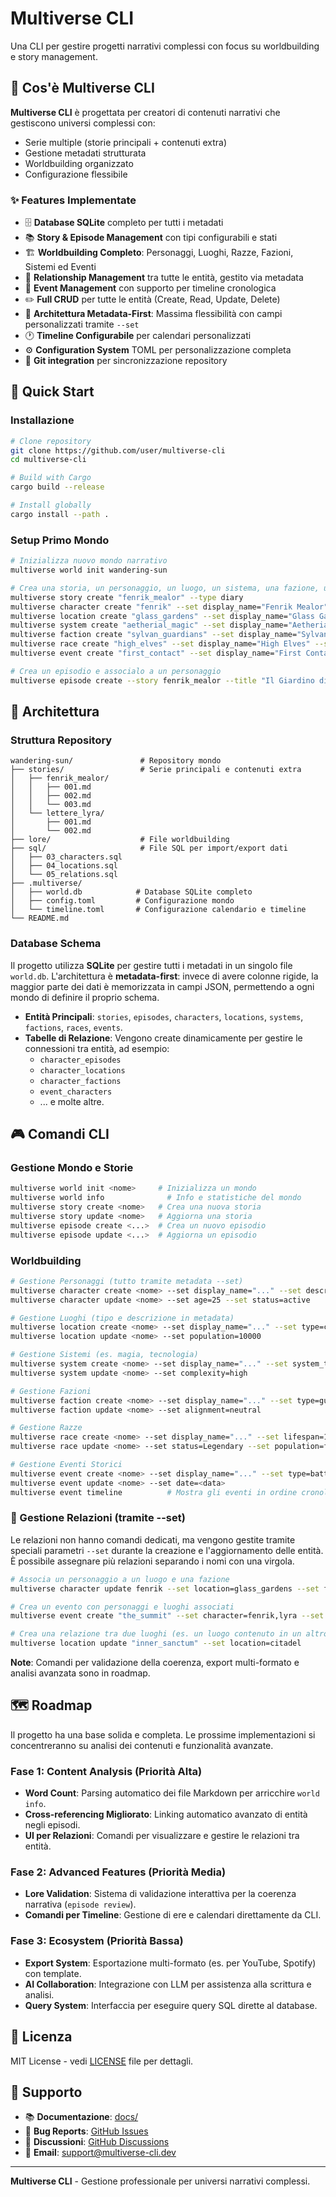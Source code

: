 # Multiverse CLI

Una CLI per gestire progetti narrativi complessi con focus su worldbuilding e story management.

## 🎯 Cos'è Multiverse CLI

**Multiverse CLI** è progettata per creatori di contenuti narrativi che gestiscono universi complessi con:
- Serie multiple (storie principali + contenuti extra)  
- Gestione metadati strutturata
- Worldbuilding organizzato
- Configurazione flessibile

### ✨ Features Implementate

- 🗄️ **Database SQLite** completo per tutti i metadati
- 📚 **Story & Episode Management** con tipi configurabili e stati
- 🏗️ **Worldbuilding Completo**: Personaggi, Luoghi, Razze, Fazioni, Sistemi ed Eventi
- 🔗 **Relationship Management** tra tutte le entità, gestito via metadata
- 📅 **Event Management** con supporto per timeline cronologica
- ✏️ **Full CRUD** per tutte le entità (Create, Read, Update, Delete)
- 🧩 **Architettura Metadata-First**: Massima flessibilità con campi personalizzati tramite `--set`
- 🕐 **Timeline Configurabile** per calendari personalizzati
- ⚙️ **Configuration System** TOML per personalizzazione completa
- 🔗 **Git integration** per sincronizzazione repository

## 🚀 Quick Start

### Installazione

```bash
# Clone repository
git clone https://github.com/user/multiverse-cli
cd multiverse-cli

# Build with Cargo
cargo build --release

# Install globally
cargo install --path .
```

### Setup Primo Mondo

```bash
# Inizializza nuovo mondo narrativo
multiverse world init wandering-sun

# Crea una storia, un personaggio, un luogo, un sistema, una fazione, una razza e un evento
multiverse story create "fenrik_mealor" --type diary
multiverse character create "fenrik" --set display_name="Fenrik Mealor" --set profession=explorer --set description="Esploratore del regno"
multiverse location create "glass_gardens" --set display_name="Glass Gardens" --set type=region --set description="Giardini cristallini"
multiverse system create "aetherial_magic" --set display_name="Aetherial Magic" --set system_type=magic --set description="Sistema magico etereo"
multiverse faction create "sylvan_guardians" --set display_name="Sylvan Guardians" --set type=guild --set description="Guardiani della foresta"
multiverse race create "high_elves" --set display_name="High Elves" --set lifespan=1000 --set description="Nobili elfi dalle lunghe vite"
multiverse event create "first_contact" --set display_name="First Contact" --set type=discovery --set description="Primo contatto" --date "1A/1/1"

# Crea un episodio e associalo a un personaggio
multiverse episode create --story fenrik_mealor --title "Il Giardino di Vetro"
```

## 📖 Architettura

### Struttura Repository

```
wandering-sun/               # Repository mondo
├── stories/                 # Serie principali e contenuti extra
│   ├── fenrik_mealor/
│   │   ├── 001.md
│   │   ├── 002.md
│   │   └── 003.md
│   └── lettere_lyra/
│       ├── 001.md
│       └── 002.md
├── lore/                    # File worldbuilding
├── sql/                     # File SQL per import/export dati
│   ├── 03_characters.sql
│   ├── 04_locations.sql
│   └── 05_relations.sql
├── .multiverse/
│   ├── world.db            # Database SQLite completo
│   ├── config.toml         # Configurazione mondo
│   └── timeline.toml       # Configurazione calendario e timeline
└── README.md
```

### Database Schema

Il progetto utilizza **SQLite** per gestire tutti i metadati in un singolo file `world.db`.
L'architettura è **metadata-first**: invece di avere colonne rigide, la maggior parte dei dati è memorizzata in campi JSON, permettendo a ogni mondo di definire il proprio schema.

- **Entità Principali**: `stories`, `episodes`, `characters`, `locations`, `systems`, `factions`, `races`, `events`.
- **Tabelle di Relazione**: Vengono create dinamicamente per gestire le connessioni tra entità, ad esempio:
    - `character_episodes`
    - `character_locations`
    - `character_factions`
    - `event_characters`
    - ... e molte altre.

## 🎮 Comandi CLI

### Gestione Mondo e Storie

```bash
multiverse world init <nome>     # Inizializza un mondo
multiverse world info              # Info e statistiche del mondo
multiverse story create <nome>   # Crea una nuova storia
multiverse story update <nome>   # Aggiorna una storia
multiverse episode create <...>  # Crea un nuovo episodio
multiverse episode update <...>  # Aggiorna un episodio
```

### Worldbuilding

```bash
# Gestione Personaggi (tutto tramite metadata --set)
multiverse character create <nome> --set display_name="..." --set description="..." --set profession="..."
multiverse character update <nome> --set age=25 --set status=active

# Gestione Luoghi (tipo e descrizione in metadata)
multiverse location create <nome> --set display_name="..." --set type=city --set description="..."
multiverse location update <nome> --set population=10000

# Gestione Sistemi (es. magia, tecnologia)
multiverse system create <nome> --set display_name="..." --set system_type=magic --set description="..."
multiverse system update <nome> --set complexity=high

# Gestione Fazioni
multiverse faction create <nome> --set display_name="..." --set type=guild --set description="..."
multiverse faction update <nome> --set alignment=neutral

# Gestione Razze
multiverse race create <nome> --set display_name="..." --set lifespan=1000 --set description="..."
multiverse race update <nome> --set status=Legendary --set population=few

# Gestione Eventi Storici
multiverse event create <nome> --set display_name="..." --set type=battle --set description="..." --date <data>
multiverse event update <nome> --set date=<data>
multiverse event timeline          # Mostra gli eventi in ordine cronologico
```

### 🔗 Gestione Relazioni (tramite --set)

Le relazioni non hanno comandi dedicati, ma vengono gestite tramite speciali parametri `--set` durante la creazione e l'aggiornamento delle entità. È possibile assegnare più relazioni separando i nomi con una virgola.

```bash
# Associa un personaggio a un luogo e una fazione
multiverse character update fenrik --set location=glass_gardens --set faction=sylvan_guardians

# Crea un evento con personaggi e luoghi associati
multiverse event create "the_summit" --set character=fenrik,lyra --set location=citadel

# Crea una relazione tra due luoghi (es. un luogo contenuto in un altro)
multiverse location update "inner_sanctum" --set location=citadel
```

**Note**: Comandi per validazione della coerenza, export multi-formato e analisi avanzata sono in roadmap.

## 🗺️ Roadmap

Il progetto ha una base solida e completa. Le prossime implementazioni si concentreranno su analisi dei contenuti e funzionalità avanzate.

### Fase 1: Content Analysis (Priorità Alta)
- **Word Count**: Parsing automatico dei file Markdown per arricchire `world info`.
- **Cross-referencing Migliorato**: Linking automatico avanzato di entità negli episodi.
- **UI per Relazioni**: Comandi per visualizzare e gestire le relazioni tra entità.

### Fase 2: Advanced Features (Priorità Media)
- **Lore Validation**: Sistema di validazione interattiva per la coerenza narrativa (`episode review`).
- **Comandi per Timeline**: Gestione di ere e calendari direttamente da CLI.

### Fase 3: Ecosystem (Priorità Bassa)
- **Export System**: Esportazione multi-formato (es. per YouTube, Spotify) con template.
- **AI Collaboration**: Integrazione con LLM per assistenza alla scrittura e analisi.
- **Query System**: Interfaccia per eseguire query SQL dirette al database.

## 📄 Licenza

MIT License - vedi [LICENSE](LICENSE) file per dettagli.

## 🤝 Supporto

- 📚 **Documentazione**: [docs/](docs/)
- 🐛 **Bug Reports**: [GitHub Issues](https://github.com/user/multiverse-cli/issues)
- 💬 **Discussioni**: [GitHub Discussions](https://github.com/user/multiverse-cli/discussions)
- 📧 **Email**: support@multiverse-cli.dev

---

**Multiverse CLI** - Gestione professionale per universi narrativi complessi.